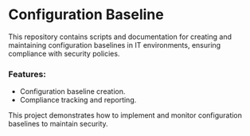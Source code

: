 # Configuration Baseline

This repository contains scripts and documentation for creating and maintaining configuration baselines in IT environments, ensuring compliance with security policies.

### Features:
- Configuration baseline creation.
- Compliance tracking and reporting.

This project demonstrates how to implement and monitor configuration baselines to maintain security.

